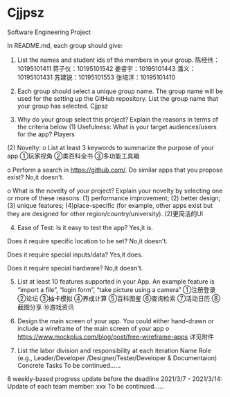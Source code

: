 # Cjjpsz
Software Engineering Project

In README.md, each group should give:
1. List the names and student ids of the members in your group. 
陈经纬：10195101411
蒋子仪：10195101542
姜睿宇：10195101443
潘义：10195101431
苏建锐：10195101553
张培洋：10195101410

2. Each group should select a unique group name. The group name will be used for the setting up the GitHub repository. List the group name that your group has selected. 
Cjjpsz

3. Why do your group select this project? Explain the reasons in terms of the criteria below 
(1) Usefulness: What is your target audiences/users for the app? 
Players

(2) Novelty: 
o List at least 3 keywords to summarize the purpose of your app 
①玩家视角
②类百科全书
③多功能工具箱

o Perform a search in https://github.com/. Do similar apps that you propose exist? 
No,it doesn't.

o What is the novelty of your project? Explain your novelty by selecting one or more of these reasons: 
(1) performance improvement; 
(2) better design; 
(3) unique features; 
(4)place-specific (for example, other apps exist but they are designed for other region/country/university). 
(2)更简洁的UI

4. Ease of Test: Is it easy to test the app? 
Yes,it is.

Does it require specific location to be set? 
No,it doesn't.

Does it require special inputs/data?
Yes,it does.

Does it require special hardware? 
No,it doesn't.

5. List at least 10 features supported in your App. An example feature is “import a file”, “login form”, “take picture using a camera” 
①注册登录
②论坛
③抽卡模拟
④养成计算
⑤百科图鉴
⑥查询检索
⑦活动日历
⑧截图分享
⑩游戏资讯

6. Design the main screen of your app. You could either hand-drawn or include a wireframe of the main screen of your app 
o https://www.mockplus.com/blog/post/free-wireframe-apps
详见附件

7. List the labor division and responsibility at each iteration
Name Role (e.g., Leader/Developer /Designer/Tester/Developer & Documentaion)
Concrete Tasks
To be continued……

8 weekly-based progress update before the deadline 
2021/3/7 - 2021/3/14: Update of each team member: xxx
To be continued……
